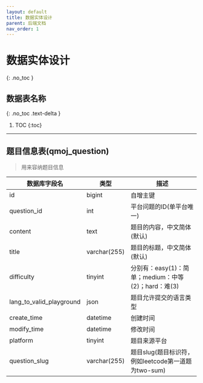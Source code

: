 ```yaml
---
layout: default
title: 数据实体设计
parent: 后端文档
nav_order: 1
---
```


# 数据实体设计
{: .no_toc }

## 数据表名称
{: .no_toc .text-delta }

1. TOC
{:toc}

---

## 题目信息表(qmoj_question)

> 用来容纳题目信息

| 数据库字段名             | 类型         | 描述                                                |
| ------------------------ | ------------ | --------------------------------------------------- |
| id                       | bigint       | 自增主键                                            |
| question_id              | int          | 平台问题的ID(单平台唯一)                            |
| content                  | text         | 题目的内容，中文简体(默认)                          |
| title                    | varchar(255) | 题目的标题，中文简体(默认)                          |
| difficulty               | tinyint      | 分别有：easy(1)：简单；medium：中等(2)；hard：难(3) |
| lang_to_valid_playground | json         | 题目允许提交的语言类型                              |
| create_time              | datetime     | 创建时间                                            |
| modify_time              | datetime     | 修改时间                                            |
| platform                 | tinyint      | 题目来源平台                                        |
| question_slug            | varchar(255) | 题目slug(题目标识符，例如leetcode第一道题为two-sum) |



